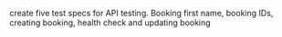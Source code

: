 create five test specs for API testing. Booking first name, booking IDs, creating booking, health check and updating booking
